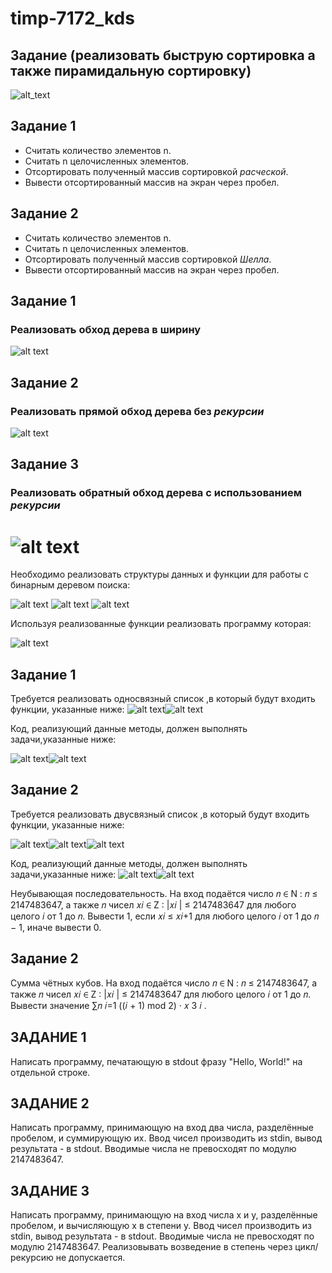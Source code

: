 # timp-7172_kds

## Задание (реализовать быструю сортировка а также пирамидальную сортировку)
![alt_text](https://i.ibb.co/NTGLfN6/2.png)


## **Задание 1**

- Считать количество элементов n.
- Считать n целочисленных элементов.
- Отсортировать полученный массив сортировкой *расческой*.
-  Вывести отсортированный массив на экран через пробел.

## **Задание 2**

- Считать количество элементов n.
-  Считать n целочисленных элементов.
-  Отсортировать полученный массив сортировкой *Шелла*.
- Вывести отсортированный массив на экран через пробел.


## **Задание 1**

  ### Реализовать обход дерева в ширину
  
  ![alt text](https://pp.userapi.com/c850236/v850236529/116ae0/mlFN49--58g.jpg)
  
## **Задание 2**
  
  ### Реализовать прямой обход дерева без *рекурсии*
  
  ![alt text](https://pp.userapi.com/c850236/v850236529/116ae8/XnF3WGAv5W0.jpg)
  
## **Задание 3**
  
  ### Реализовать обратный обход дерева с использованием *рекурсии* 
  
  ![alt text](https://pp.userapi.com/c850236/v850236529/116ae8/XnF3WGAv5W0.jpg)
=======
Необходимо реализовать структуры данных и функции для работы с бинарным деревом поиска:

![alt text](https://pp.userapi.com/c845418/v845418795/1ec6b9/3Kzc5CmXVH4.jpg)
![alt text](https://pp.userapi.com/c845418/v845418795/1ec6c1/je9bO-hohBA.jpg)
![alt text](https://pp.userapi.com/c845418/v845418795/1ec6c8/g_9VfELuLjY.jpg)

Используя реализованные функции реализовать программу которая:

![alt text](https://pp.userapi.com/c845418/v845418795/1ec6d0/2uZqNjFMeaQ.jpg)

## **Задание 1**

 Требуется реализовать односвязный список ,в который будут входить функции, указанные ниже:
 ![alt text](https://pp.userapi.com/c846522/v846522958/1c4374/ICcnQ5XxKp4.jpg)![alt text](https://pp.userapi.com/c846522/v846522958/1c437b/VyabgjfJCHQ.jpg)

Код, реализующий данные методы, должен выполнять задачи,указанные ниже:

![alt text](https://pp.userapi.com/c851124/v851124457/d5919/kNa1sRmQ248.jpg)![alt text](https://pp.userapi.com/c851124/v851124457/d592a/g9AExtOkF_w.jpg)

 ## **Задание 2**

 Требуется реализовать двусвязный список ,в который будут входить функции, указанные ниже:

 ![alt text](https://pp.userapi.com/c851124/v851124713/dc31d/hqnX5tXjHLU.jpg)![alt text](https://pp.userapi.com/c851124/v851124713/dc325/980rc_QXt8k.jpg)![alt text](https://pp.userapi.com/c851124/v851124713/dc32c/vQIHd7QZcOQ.jpg)

 Код, реализующий данные методы, должен выполнять задачи,указанные ниже:
 ![alt text](https://pp.userapi.com/c851124/v851124713/dc33c/GC2szoja6b0.jpg)![alt text](https://pp.userapi.com/c851124/v851124713/dc343/8VTh4hx6mjE.jpg)

Неубывающая последовательность. На вход подаётся число 𝑛 ∈ N : 𝑛 ≤ 2147483647, а также 𝑛 чисел 𝑥𝑖 ∈ Z : |𝑥𝑖
| ≤
2147483647 для любого целого 𝑖 от 1 до 𝑛. Вывести 1, если 𝑥𝑖 ≤ 𝑥𝑖+1 для
любого целого 𝑖 от 1 до 𝑛 − 1, иначе вывести 0.


 ## **Задание 2**
 
 Сумма чётных кубов. На вход подаётся число 𝑛 ∈ N :
𝑛 ≤ 2147483647, а также 𝑛 чисел 𝑥𝑖 ∈ Z : |𝑥𝑖
| ≤ 2147483647 для любого
целого 𝑖 от 1 до 𝑛. Вывести значение ∑︁𝑛
𝑖=1
((𝑖 + 1) mod 2) · 𝑥
3
𝑖
.

## **ЗАДАНИЕ 1**

Написать программу, печатающую в stdout фразу "Hello, World!" на отдельной строке.

## **ЗАДАНИЕ 2**
Написать программу, принимающую на вход два числа, разделённые пробелом, и суммирующую их. Ввод чисел производить из stdin, вывод результата - в stdout. Вводимые числа не превосходят по модулю 2147483647.

## **ЗАДАНИЕ 3**

Написать программу, принимающую на вход числа x и y, разделённые пробелом, и вычисляющую x в степени y. Ввод чисел производить из stdin, вывод результата - в stdout. Вводимые числа не превосходят по модулю 2147483647. Реализовывать возведение в степень через цикл/рекурсию не допускается.



